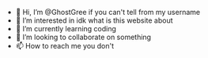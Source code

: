 - 👋 Hi, I’m @GhostGree if you can't tell from my username
- 👀 I’m interested in idk what is this website about
- 🌱 I’m currently learning coding
- 💞️ I’m looking to collaborate on something
- 📫 How to reach me you don't

<!---
GhostGree/GhostGree is a ✨ special ✨ repository because its `README.md` (this file) appears on your GitHub profile.
You can click the Preview link to take a look at your changes.
--->
